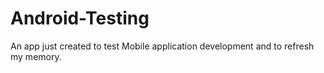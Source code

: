 # Android-Testing
An app just created to test Mobile application development and to refresh my memory. 
